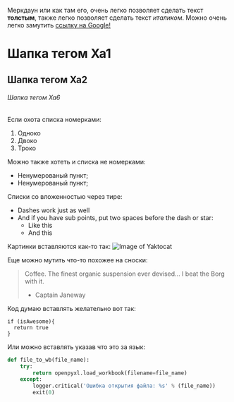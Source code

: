 Меркдаун или как там его, очень легко позволяет сделать текст **толстым**, также легко позволяет сделать текст *италиком*. Можно очень легко замутить [ссылку на Google!](http://google.com)

# Шапка тегом Ха1
## Шапка тегом Ха2
###### Шапка тегом Ха6

Если охота списка номерками:
1. Одноко
2. Двоко
3. Троко

Можно также хотеть и списка не номерками:
* Ненумерованый пункт;
* Ненумерованый пункт;


Списки со вложенностью через тире:
- Dashes work just as well
- And if you have sub points, put two spaces before the dash or star:
  - Like this
  - And this

Картинки вставляются как-то так:
![Image of Yaktocat](https://octodex.github.com/images/yaktocat.png)

Еще можно мутить что-то похожее на сноски:
> Coffee. The finest organic suspension ever devised... I beat the Borg with it.
> - Captain Janeway

Код думаю вставлять желательно вот так:
```
if (isAwesome){
  return true
}
```
Или можно вставлять указав что это за язык:
```Python
def file_to_wb(file_name):
    try:
        return openpyxl.load_workbook(filename=file_name)
    except:
        logger.critical('Ошибка открытия файла: %s' % (file_name))
        exit(0)
```